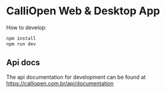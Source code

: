 # CalliOpen Web & Desktop App

How to develop:
```bash
npm install
npm run dev
```

## Api docs

The api documentation for development can be found at https://calliopen.com.br/api/documentation